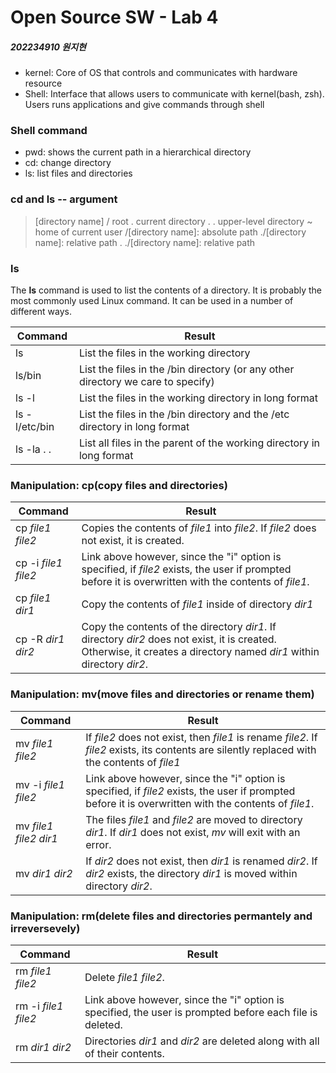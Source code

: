 # Open Source SW - Lab 4
##### 202234910 원지현 



<Kernel and Shell>

- kernel: Core of OS that controls and communicates with hardware resource
- Shell: Interface that allows users to communicate with kernel(bash, zsh).
Users runs applications and give commands through shell


### Shell command

- pwd: shows the current path in a hierarchical directory
- cd: change directory
- ls: list files and directories


### cd and ls -- argument
> [directory name]
> / root
> . current directory
> . . upper-level directory
> ~ home of current user
> /[directory name]: absolute path
> ./[directory name]: relative path
> . ./[directory name]: relative path


### ls
The **ls** command is used to list the contents of a directory. It is probably the most commonly used Linux command. It can be used in a number of different ways. 

| Command | Result |
| ----- | --- |
| ls | List the files in the working directory |
| ls/bin | List the files in the /bin directory (or any other directory we care to specify) |
| ls -l | List the files in the working directory in long format |
| ls -l/etc/bin | List the files in the /bin directory and the /etc directory in long format |
|ls -la . . | List all files in the parent of the working directory in long format |

### Manipulation: cp(copy files and directories)
| Command | Result |
| ----- | --- |
|cp  _file1_ _file2_ | Copies the contents of _file1_ into _file2_. If _file2_ does not exist, it is created. |
|cp -i _file1_ _file2_ | Link above however, since the "i" option is specified, if _file2_ exists, the user if prompted before it is overwritten with the contents of _file1_. |
|cp _file1_ _dir1_ | Copy the contents of _file1_ inside of directory _dir1_ |
|cp -R _dir1_ _dir2_ | Copy the contents of the directory _dir1_. If directory _dir2_ does not exist, it is created. Otherwise, it creates a directory named _dir1_ within directory _dir2_. |

### Manipulation: mv(move files and directories or rename them)
| Command | Result |
| ----- | --- |
|mv  _file1_ _file2_ | If _file2_ does not exist, then _file1_ is rename _file2_. If _file2_ exists, its contents are silently replaced with the contents of _file1_ |
|mv -i _file1_ _file2_ | Link above however, since the "i" option is specified, if _file2_ exists, the user if prompted before it is overwritten with the contents of _file1_. |
|mv _file1_ _file2_ _dir1_ | The files _file1_ and _file2_ are moved to directory _dir1_. If _dir1_ does not exist, *mv* will exit with an error. |
|mv _dir1_ _dir2_ | If _dir2_ does not exist, then _dir1_ is renamed _dir2_. If _dir2_ exists, the directory _dir1_ is moved within directory _dir2_.|

### Manipulation: rm(delete files and directories permantely and irreversevely)
| Command | Result |
| ----- | --- |
|rm  _file1_ _file2_ | Delete _file1_ _file2_. |
|rm -i _file1_ _file2_ | Link above however, since the "i" option is specified, the user is prompted before each file is deleted. |
|rm _dir1_ _dir2_ | Directories _dir1_ and _dir2_ are deleted along with all of their contents. |




